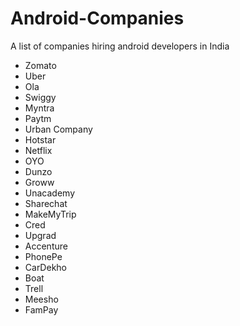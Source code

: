 # Android-Companies
A list of companies hiring android developers in India

- Zomato
- Uber
- Ola
- Swiggy
- Myntra
- Paytm
- Urban Company
- Hotstar
- Netflix
- OYO
- Dunzo
- Groww
- Unacademy
- Sharechat
- MakeMyTrip
- Cred
- Upgrad
- Accenture
- PhonePe
- CarDekho
- Boat
- Trell
- Meesho
- FamPay
